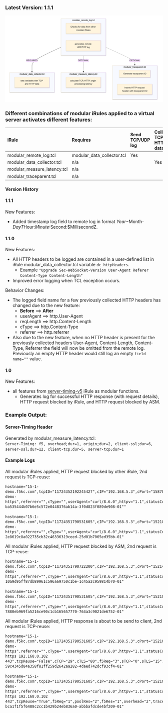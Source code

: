 ### Latest Version: 1.1.1

![alt text](2024-08-15_13-29-20.png)

### Different combinations of modular iRules applied to a virtual server activates different features:

| iRule | Requires | Send TCP/UDP log  | Collects TCP + HTTP data | Calculate/insert server timing latency | Generate/insert traceparent ID |
| :------ | :------ | :----- | :------ | :------ |  :------ |
|  modular_remote_log.tcl  |  modular_data_collector.tcl  |   Yes  |  | | |   
|  modular_data_collector.tcl  |  n/a  | | Yes | | |   
|  modular_measure_latency.tcl  |  n/a  | | | Yes | |   
|  modular_traceparent.tcl  |  n/a  |     |  | | Yes|   

#### Version History


#### 1.1.1

New Features:  
- Added timestamp log field to remote log in format $Year-$Month-$DayT$Hour:$Minute:$Second:$MillisecondZ.  

#### 1.1.0

New Features:  
- All HTTP headers to be logged are contained in a user-defined list in iRule modular_data_collector.tcl variable `dc_httpHeaders`.  
    - Example `"Upgrade Sec-WebSocket-Version User-Agent Referer Content-Type Content-Length"`
- Improved error logging when TCL exception occurs.   

Behavior Changes:
- The logged field name for a few previously collected HTTP headers has changed due to the new feature:
    - **Before** ==> **After**
    - userAgent  ==> http.User-Agent
    - reqLength  ==> http.Content-Length
    - cType      ==> http.Content-Type
    - referrer   ==> http.referrer
- Also due to the new feature, when no HTTP header is present for the previously collected headers User-Agent, Content-Length, Content-Type, Referrer the field will now be omitted from the remote log. Previously an empty HTTP header would still log an empty `field name=""` value. 
#### 1.0

New Features:  
- all features from [server-timing-v5](https://raw.githubusercontent.com/megamattzilla/iRules/master/LTM_Server_Timings/) iRule as modular functions.
    - Generates log for successful HTTP response (with request details), HTTP request blocked by iRule, and HTTP request blocked by ASM.   


### Example Output: 
  
#### Server-Timing Header
Generated by modular_measure_latency.tcl:  
`Server-Timing: f5, overhead;dur=1, origin;dur=2, client-ssl;dur=6, server-ssl;dur=12, client-tcp;dur=5, server-tcp;dur=1`

#### Example Logs

All modular iRules applied, HTTP request blocked by other iRule, 2nd request is TCP-reuse: 
```
hostname="15-1-demo.f5kc.com",tcpID="11724352192245427",cIP="192.168.5.3",cPort="15878",uri="/bad",host="192.168.1.11",method="GET",reqLength="0",vs="/Common/asm-demo-https",referrer="",cType="",userAgent="curl/8.6.0",httpv="1.1",statusCode="403",vip="192.168.1.11",iRuleBlock="True",tcpReuse="False",cTCP="4",cTLS="77",traceparent="00-ba535444b07b6e5c572e0448376ab14a-3f0d823f089de908-01""
  
hostname="15-1-demo.f5kc.com",tcpID="11724351790531605",cIP="192.168.5.3",cPort="15210",uri="/bad",host="192.168.1.11",method="GET",reqLength="0",vs="/Common/asm-demo-https",referrer="",cType="",userAgent="curl/8.6.0",httpv="1.1",statusCode="403",vip="192.168.1.11",iRuleBlock="True",tcpReuse="True",traceparent="00-2e8619c8a022735cb32c46336319ceed-25d01b7065ed35bb-01"
```


All modular iRules applied, HTTP request blocked by ASM, 2nd request is TCP-reuse:
``` 
hostname="15-1-demo.f5kc.com",tcpID="11724351790722200",cIP="192.168.5.3",cPort="15214",uri="/passwd",host="192.168.1.11",method="GET",reqLength="0",vs="/Common/asm-demo-https",referrer="",cType="",userAgent="curl/8.6.0",httpv="1.1",statusCode="403",vip="192.168.1.11",asmBlock="True",tcpReuse="False",cTCP="4",cTLS="5",f5Req="1",traceparent="00-10a9d95ff87db89961c596a69750c1be-1c45a2c959814b70-01"
 
hostname="15-1-demo.f5kc.com",tcpID="11724351790531605",cIP="192.168.5.3",cPort="15210",uri="/passwd",host="192.168.1.11",method="GET",reqLength="0",vs="/Common/asm-demo-https",referrer="",cType="",userAgent="curl/8.6.0",httpv="1.1",statusCode="403",vip="192.168.1.11",asmBlock="True",tcpReuse="True",f5Req="1",traceparent="00-7880eb969fa5216ce90c1cb165657770-764a3c9021de6752-01"
```


All modular iRules applied, HTTP response is about to be send to client, 2nd request is TCP-reuse: 
```
hostname="15-1-demo.f5kc.com",tcpID="11724351790531605",cIP="192.168.5.3",cPort="15210",uri="/",host="192.168.1.11",method="GET",reqLength="0",vs="/Common/asm-demo-https",referrer="",cType="",userAgent="curl/8.6.0",httpv="1.1",statusCode="200",http.response_content_length="0",pool="/Common/nginx-https 192.168.0.102 443",tcpReuse="False",cTCP="29",cTLS="80",f5Req="3",sTCP="0",sTLS="15",poolRes="2",f5Res="1",overhead="4",traceparent="00-59c4345d84a358f81ff259d2642aa282-4daed742dcf93cf4-01"
  
hostname="15-1-demo.f5kc.com",tcpID="11724351790531605",cIP="192.168.5.3",cPort="15210",uri="/",host="192.168.1.11",method="GET",reqLength="0",vs="/Common/asm-demo-https",referrer="",cType="",userAgent="curl/8.6.0",httpv="1.1",statusCode="200",http.response_content_length="0",pool="/Common/nginx-https 192.168.0.102 443",tcpReuse="True",f5Req="1",poolRes="2",f5Res="1",overhead="2",traceparent="00-bca1f1f5f6488c2cc1b429b24eb836a0-abbbafdcde4bf209-01"
```
